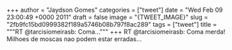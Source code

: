 
+++
author = "Jaydson Gomes"
categories = ["tweet"]
date = "Wed Feb 09 23:00:49 +0000 2011"
draft = false
image = "{TWEET_IMAGE}"
slug = "2fb9fc15bd0999382f189a5746b08b797f8ac289"
tags = ["tweet"]
title = """RT @tarcisiomeirasb: Coma..."""
+++
RT @tarcisiomeirasb: Coma merda! Milhoes de moscas nao podem estar erradas…

